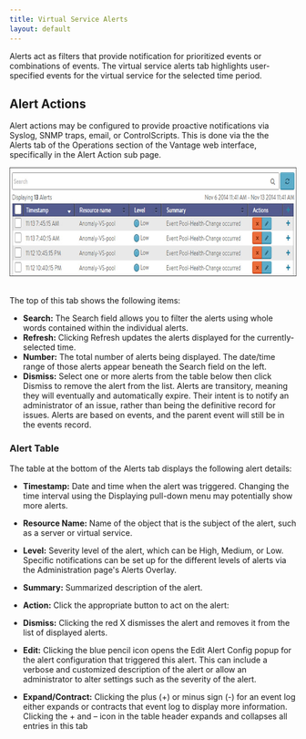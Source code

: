 ```yaml
---
title: Virtual Service Alerts
layout: default
---
```

Alerts act as filters that provide notification for prioritized events or combinations of events. The virtual service alerts tab highlights user-specified events for the virtual service for the selected time period.

## Alert Actions

Alert actions may be configured to provide proactive notifications via Syslog, SNMP traps, email, or ControlScripts. This is done via the the Alerts tab of the Operations section of the Vantage web interface, specifically in the Alert Action sub page.

<img src="img/details_alerts_tab_10.jpg" alt="details_alerts_tab_10" width="740" height="191"> 

The top of this tab shows the following items:

* **Search:** The Search field allows you to filter the alerts using whole words contained within the individual alerts.
* **Refresh:** Clicking Refresh updates the alerts displayed for the currently-selected time.
* **Number:** The total number of alerts being displayed. The date/time range of those alerts appear beneath the Search field on the left.
* **Dismiss:** Select one or more alerts from the table below then click Dismiss to remove the alert from the list. Alerts are transitory, meaning they will eventually and automatically expire. Their intent is to notify an administrator of an issue, rather than being the definitive record for issues. Alerts are based on events, and the parent event will still be in the events record.

### Alert Table

The table at the bottom of the Alerts tab displays the following alert details:

* **Timestamp:** Date and time when the alert was triggered. Changing the time interval using the Displaying pull-down menu may potentially show more alerts.
* **Resource Name:** Name of the object that is the subject of the alert, such as a server or virtual service.
* **Level:** Severity level of the alert, which can be High, Medium, or Low. Specific notifications can be set up for the different levels of alerts via the Administration page's Alerts Overlay.
* **Summary:** Summarized description of the alert.
* **Action:** Click the appropriate button to act on the alert:

* **Dismiss:** Clicking the red X dismisses the alert and removes it from the list of displayed alerts.
* **Edit:** Clicking the blue pencil icon opens the Edit Alert Config popup for the alert configuration that triggered this alert. This can include a verbose and customized description of the alert or allow an administrator to alter settings such as the severity of the alert.
* **Expand/Contract:** Clicking the plus (+) or minus sign (-) for an event log either expands or contracts that event log to display more information. Clicking the + and – icon in the table header expands and collapses all entries in this tab